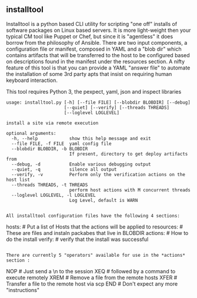 ## installtool
Installtool is a python based CLI utility for scripting "one off" installs of software packages on Linux based servers.
It is more light-weight then your typical CM tool like Puppet or Chef, but since it is "agentless" it does borrow from
the philosophy of Ansible. There are two input components, a configuration file or manifest, composed in YAML and a "blob dir"
which contains artifacts that will be transferred to the host to be configured based on descriptions found in the manifest under the resources section. A nifty feature of this tool is that you can provide a YAML "answer file" to automate the installation of some 3rd party apts that insist on requiring human keyboard interaction.

This tool requires Python 3, the pexpect, yaml, json and inspect libraries


```
usage: installtool.py [-h] [--file FILE] [--blobdir BLOBDIR] [--debug]
                      [--quiet] [--verify] [--threads THREADS]
                      [--loglevel LOGLEVEL]

install a site via remote execution

optional arguments:
  -h, --help            show this help message and exit
  --file FILE, -f FILE  yaml config file
  --blobdir BLOBDIR, -b BLOBDIR
                        If present, directory to get deploy artifacts from
  --debug, -d           Enable various debugging output
  --quiet, -q           silence all output
  --verify, -v          Perform only the verification actions on the host list
  --threads THREADS, -t THREADS
                        perform host actions with M concurrent threads
  --loglevel LOGLEVEL, -l LOGLEVEL
                        Log Level, default is WARN


All installtool configuration files have the following 4 sections:
```
hosts:                # Put a list of Hosts that the actions will be applied to
resources:            # These are files and instaln packabes that live in BLOBDIR
actions:              # How to do the install
verify:               # verify that the install was successful
```

There are currently 5 "operators" available for use in the *actions* section :
```
NOP                   # Just send a \n to the session
XEQ                   # followed by a command to execute remotely
XREM                  # Remove a file from the remote hosts
XFER                  # Transfer a file to the remote host via scp
END                   # Don't expect any more "instructions"
